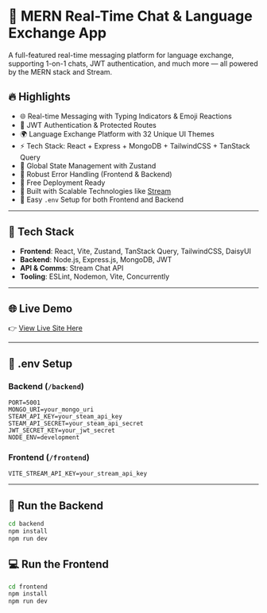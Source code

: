 # 💬 MERN Real-Time Chat & Language Exchange App

A full-featured real-time messaging platform for language exchange, supporting 1-on-1 chats, JWT authentication, and much more — all powered by the MERN stack and Stream.

## 🔥 Highlights

- 🌐 Real-time Messaging with Typing Indicators & Emoji Reactions
- 🔐 JWT Authentication & Protected Routes
- 🌍 Language Exchange Platform with 32 Unique UI Themes
- ⚡ Tech Stack: React + Express + MongoDB + TailwindCSS + TanStack Query
- 🧠 Global State Management with Zustand
- 🚨 Robust Error Handling (Frontend & Backend)
- 🚀 Free Deployment Ready
- 🎯 Built with Scalable Technologies like [Stream](https://getstream.io/)
- 🧪 Easy `.env` Setup for both Frontend and Backend

---

## 🧰 Tech Stack

- **Frontend**: React, Vite, Zustand, TanStack Query, TailwindCSS, DaisyUI
- **Backend**: Node.js, Express.js, MongoDB, JWT
- **API & Comms**: Stream Chat API
- **Tooling**: ESLint, Nodemon, Vite, Concurrently

---

## 🌐 Live Demo
👉 [View Live Site Here](https://mern-stack-chatapp-y6u2.onrender.com)

---

## 🧪 .env Setup

### Backend (`/backend`)

```
PORT=5001
MONGO_URI=your_mongo_uri
STEAM_API_KEY=your_steam_api_key
STEAM_API_SECRET=your_steam_api_secret
JWT_SECRET_KEY=your_jwt_secret
NODE_ENV=development
```

### Frontend (`/frontend`)

```
VITE_STREAM_API_KEY=your_stream_api_key
```

---

## 🔧 Run the Backend

```bash
cd backend
npm install
npm run dev
```

## 💻 Run the Frontend

```bash
cd frontend
npm install
npm run dev
```
